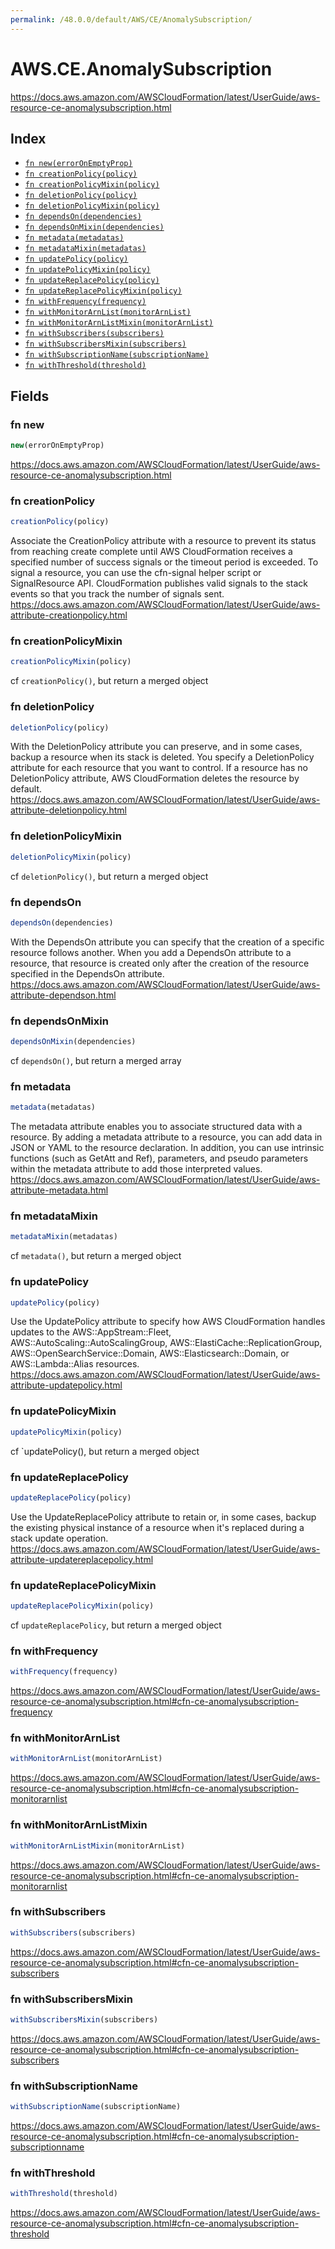 ```yaml
---
permalink: /48.0.0/default/AWS/CE/AnomalySubscription/
---
```


# AWS.CE.AnomalySubscription

https://docs.aws.amazon.com/AWSCloudFormation/latest/UserGuide/aws-resource-ce-anomalysubscription.html

## Index

* [`fn new(errorOnEmptyProp)`](#fn-new)
* [`fn creationPolicy(policy)`](#fn-creationpolicy)
* [`fn creationPolicyMixin(policy)`](#fn-creationpolicymixin)
* [`fn deletionPolicy(policy)`](#fn-deletionpolicy)
* [`fn deletionPolicyMixin(policy)`](#fn-deletionpolicymixin)
* [`fn dependsOn(dependencies)`](#fn-dependson)
* [`fn dependsOnMixin(dependencies)`](#fn-dependsonmixin)
* [`fn metadata(metadatas)`](#fn-metadata)
* [`fn metadataMixin(metadatas)`](#fn-metadatamixin)
* [`fn updatePolicy(policy)`](#fn-updatepolicy)
* [`fn updatePolicyMixin(policy)`](#fn-updatepolicymixin)
* [`fn updateReplacePolicy(policy)`](#fn-updatereplacepolicy)
* [`fn updateReplacePolicyMixin(policy)`](#fn-updatereplacepolicymixin)
* [`fn withFrequency(frequency)`](#fn-withfrequency)
* [`fn withMonitorArnList(monitorArnList)`](#fn-withmonitorarnlist)
* [`fn withMonitorArnListMixin(monitorArnList)`](#fn-withmonitorarnlistmixin)
* [`fn withSubscribers(subscribers)`](#fn-withsubscribers)
* [`fn withSubscribersMixin(subscribers)`](#fn-withsubscribersmixin)
* [`fn withSubscriptionName(subscriptionName)`](#fn-withsubscriptionname)
* [`fn withThreshold(threshold)`](#fn-withthreshold)

## Fields

### fn new

```ts
new(errorOnEmptyProp)
```

https://docs.aws.amazon.com/AWSCloudFormation/latest/UserGuide/aws-resource-ce-anomalysubscription.html

### fn creationPolicy

```ts
creationPolicy(policy)
```

Associate the CreationPolicy attribute with a resource to prevent its status from reaching create complete until AWS CloudFormation receives a specified number of success signals or the timeout period is exceeded. To signal a resource, you can use the cfn-signal helper script or SignalResource API. CloudFormation publishes valid signals to the stack events so that you track the number of signals sent. 
https://docs.aws.amazon.com/AWSCloudFormation/latest/UserGuide/aws-attribute-creationpolicy.html

### fn creationPolicyMixin

```ts
creationPolicyMixin(policy)
```

cf `creationPolicy()`, but return a merged object

### fn deletionPolicy

```ts
deletionPolicy(policy)
```

With the DeletionPolicy attribute you can preserve, and in some cases, backup a resource when its stack is deleted. You specify a DeletionPolicy attribute for each resource that you want to control. If a resource has no DeletionPolicy attribute, AWS CloudFormation deletes the resource by default. 
https://docs.aws.amazon.com/AWSCloudFormation/latest/UserGuide/aws-attribute-deletionpolicy.html

### fn deletionPolicyMixin

```ts
deletionPolicyMixin(policy)
```

cf `deletionPolicy()`, but return a merged object

### fn dependsOn

```ts
dependsOn(dependencies)
```

With the DependsOn attribute you can specify that the creation of a specific resource follows another. When you add a DependsOn attribute to a resource, that resource is created only after the creation of the resource specified in the DependsOn attribute. 
https://docs.aws.amazon.com/AWSCloudFormation/latest/UserGuide/aws-attribute-dependson.html

### fn dependsOnMixin

```ts
dependsOnMixin(dependencies)
```

cf `dependsOn()`, but return a merged array

### fn metadata

```ts
metadata(metadatas)
```

The metadata attribute enables you to associate structured data with a resource. By adding a metadata attribute to a resource, you can add data in JSON or YAML to the resource declaration. In addition, you can use intrinsic functions (such as GetAtt and Ref), parameters, and pseudo parameters within the metadata attribute to add those interpreted values. 
https://docs.aws.amazon.com/AWSCloudFormation/latest/UserGuide/aws-attribute-metadata.html

### fn metadataMixin

```ts
metadataMixin(metadatas)
```

cf `metadata()`, but return a merged object

### fn updatePolicy

```ts
updatePolicy(policy)
```

Use the UpdatePolicy attribute to specify how AWS CloudFormation handles updates to the AWS::AppStream::Fleet, AWS::AutoScaling::AutoScalingGroup, AWS::ElastiCache::ReplicationGroup, AWS::OpenSearchService::Domain, AWS::Elasticsearch::Domain, or AWS::Lambda::Alias resources. 
https://docs.aws.amazon.com/AWSCloudFormation/latest/UserGuide/aws-attribute-updatepolicy.html

### fn updatePolicyMixin

```ts
updatePolicyMixin(policy)
```

cf `updatePolicy(), but return a merged object

### fn updateReplacePolicy

```ts
updateReplacePolicy(policy)
```

Use the UpdateReplacePolicy attribute to retain or, in some cases, backup the existing physical instance of a resource when it's replaced during a stack update operation. 
https://docs.aws.amazon.com/AWSCloudFormation/latest/UserGuide/aws-attribute-updatereplacepolicy.html

### fn updateReplacePolicyMixin

```ts
updateReplacePolicyMixin(policy)
```

cf `updateReplacePolicy`, but return a merged object

### fn withFrequency

```ts
withFrequency(frequency)
```

https://docs.aws.amazon.com/AWSCloudFormation/latest/UserGuide/aws-resource-ce-anomalysubscription.html#cfn-ce-anomalysubscription-frequency

### fn withMonitorArnList

```ts
withMonitorArnList(monitorArnList)
```

https://docs.aws.amazon.com/AWSCloudFormation/latest/UserGuide/aws-resource-ce-anomalysubscription.html#cfn-ce-anomalysubscription-monitorarnlist

### fn withMonitorArnListMixin

```ts
withMonitorArnListMixin(monitorArnList)
```

https://docs.aws.amazon.com/AWSCloudFormation/latest/UserGuide/aws-resource-ce-anomalysubscription.html#cfn-ce-anomalysubscription-monitorarnlist

### fn withSubscribers

```ts
withSubscribers(subscribers)
```

https://docs.aws.amazon.com/AWSCloudFormation/latest/UserGuide/aws-resource-ce-anomalysubscription.html#cfn-ce-anomalysubscription-subscribers

### fn withSubscribersMixin

```ts
withSubscribersMixin(subscribers)
```

https://docs.aws.amazon.com/AWSCloudFormation/latest/UserGuide/aws-resource-ce-anomalysubscription.html#cfn-ce-anomalysubscription-subscribers

### fn withSubscriptionName

```ts
withSubscriptionName(subscriptionName)
```

https://docs.aws.amazon.com/AWSCloudFormation/latest/UserGuide/aws-resource-ce-anomalysubscription.html#cfn-ce-anomalysubscription-subscriptionname

### fn withThreshold

```ts
withThreshold(threshold)
```

https://docs.aws.amazon.com/AWSCloudFormation/latest/UserGuide/aws-resource-ce-anomalysubscription.html#cfn-ce-anomalysubscription-threshold